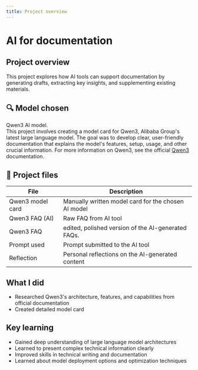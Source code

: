 ```yaml
---
title: Project overview
---
```

# AI for documentation

## Project overview
This project explores how AI tools can support documentation by generating drafts, extracting key insights, and supplementing existing materials.


## 🔍 Model chosen
Qwen3 AI model.   
This project involves creating a model card for Qwen3, Alibaba Group's latest large language model. The goal was to develop clear, user-friendly documentation that explains the model's features, setup, usage, and other crucial information. For more information on Qwen3, see the official [Qwen3](https://qwen.readthedocs.io/en/latest/) documentation.


## 📄 Project files

| File            | Description |
|-----------------|-------------|
| Qwen3 model card   | Manually written model card for the chosen AI model |
| Qwen3 FAQ (AI)   | Raw FAQ from AI tool         |
| Qwen3 FAQ   | edited, polished version of the AI-generated FAQs. |
| Prompt used     | Prompt submitted to the AI tool |
| Reflection  | Personal reflections on the AI-generated content |



## What I did
- Researched Qwen3's architecture, features, and capabilities from official documentation
- Created detailed model card 


## Key learning
- Gained deep understanding of large language model architectures
- Learned to present complex technical information clearly
- Improved skills in technical writing and documentation
- Learned about model deployment options and optimization techniques

